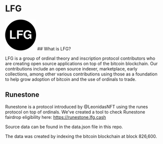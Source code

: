 # LFG

<img src="lfgcircle.png" alt="LFG" width="100">
## What is LFG?

LFG is a group of ordinal theory and inscription protocol contributors who are creating open source applications on top of the bitcoin blockchain. Our contributions include an open source indexer, marketplace, early collections, among other various contributions using those as a foundation to help grow adoption of bitcoin and the use of ordinals to trade. 

## Runestone

Runestone is a protocol introduced by @LeonidasNFT using the runes protocol on top of ordinals. We've created a tool to check Runestone fairdrop eligibility here: https://runestone.lfg.cash

Source data can be found in the data.json file in this repo.

The data was created by indexing the bitcoin blockchain at block 826,600.
